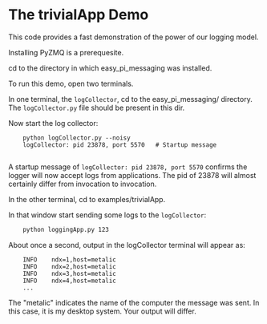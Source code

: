 # The trivialApp Demo

This code provides a fast demonstration of the power of our
logging model.

Installing PyZMQ is a prerequesite.

cd to the directory in which easy_pi_messaging was installed.

To run this demo, open two terminals.

In one terminal, the `logCollector`, cd to the easy_pi_messaging/ directory.
The `logCollector.py` file should be present in this dir.

Now start the log collector:
```
    python logCollector.py --noisy
    logCollector: pid 23878, port 5570   # Startup message
    
```
A startup message of `logCollector: pid 23878, port 5570` 
confirms the logger will now accept logs from applications.
The pid of 23878 will almost certainly differ from invocation
to invocation.

In the other terminal, cd to examples/trivialApp.

In that window start sending some logs to the `logCollector`:
```bash
    python loggingApp.py 123
```
About once a second, output in the logCollector terminal
will appear as:
```
    INFO	ndx=1,host=metalic
    INFO	ndx=2,host=metalic
    INFO	ndx=3,host=metalic
    INFO	ndx=4,host=metalic
    ...
```

The "metalic" indicates the name of the computer the message
was sent. In this case, it is my desktop system. Your
output will differ.





